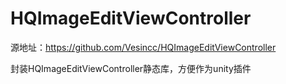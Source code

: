 # HQImageEditViewController

源地址：https://github.com/Vesincc/HQImageEditViewController

封装HQImageEditViewController静态库，方便作为unity插件
